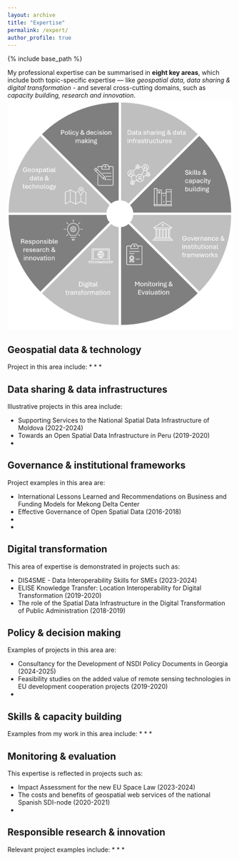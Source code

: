 ```yaml
---
layout: archive
title: "Expertise"
permalink: /expert/
author_profile: true
---
```


{% include base_path %}

My professional expertise can be summarised in **eight key areas**, which include both topic-specific expertise — like _geospatial data, data sharing & digital transformation_ - and several cross-cutting domains, such as _capacity building, research and innovation_.
<br/><img src='/images/expert4.png'>


## Geospatial data & technology

Project in this area include:
*
*
*

## Data sharing & data infrastructures

Illustrative projects in this area include:
* Supporting Services to the National Spatial Data Infrastructure of Moldova (2022-2024)
* Towards an Open Spatial Data Infrastructure in Peru (2019-2020)
*

## Governance & institutional frameworks

Project examples in this area are:
* International Lessons Learned and Recommendations on Business and Funding Models for Mekong Delta Center 
* Effective Governance of Open Spatial Data (2016-2018)
* 
*

## Digital transformation

This area of expertise is demonstrated in projects such as:
* DIS4SME - Data Interoperability Skills for SMEs (2023-2024)
* ELISE Knowledge Transfer: Location Interoperability for Digital Transformation (2019-2020)
* The role of the Spatial Data Infrastructure in the Digital Transformation of Public Administration (2018-2019)

## Policy & decision making

Examples of projects in this area are:
* Consultancy for the Development of NSDI Policy Documents in Georgia (2024-2025)
* Feasibility studies on the added value of remote sensing technologies in EU development cooperation projects (2019-2020)
* 

## Skills & capacity building

Examples from my work in this area include:
*
*
*

## Monitoring & evaluation

This expertise is reflected in projects such as:
* Impact Assessment for the new EU Space Law (2023-2024)
* The costs and benefits of geospatial web services of the national Spanish SDI-node (2020-2021)
*

## Responsible research & innovation

Relevant project examples include:
*
*
*

